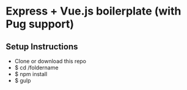# Express + Vue.js boilerplate (with Pug support)

## Setup Instructions
<ul>
<li>Clone or download this repo</li>
<li>$ cd /foldername</li>
<li>$ npm install</li>
<li>$ gulp </li>
<ul>
